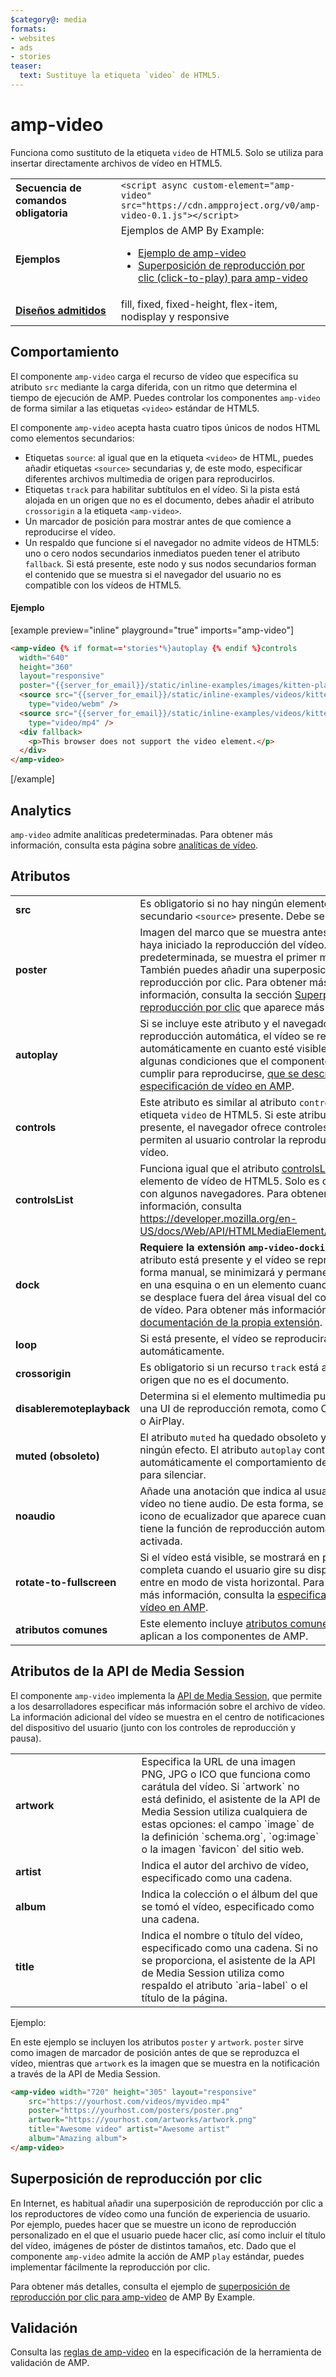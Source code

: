 ```yaml
---
$category@: media
formats:
- websites
- ads
- stories
teaser:
  text: Sustituye la etiqueta `video` de HTML5.
---
```




<!--
       Copyright 2016 The AMP HTML Authors. All Rights Reserved.

       Licensed under the Apache License, Version 2.0 (the "License");
     you may not use this file except in compliance with the License.
     You may obtain a copy of the License at

     http://www.apache.org/licenses/LICENSE-2.0

     Unless required by applicable law or agreed to in writing, software
     distributed under the License is distributed on an "AS-IS" BASIS,
     WITHOUT WARRANTIES OR CONDITIONS OF ANY KIND, either express or implied.
     See the License for the specific language governing permissions and
     limitations under the License.
-->

# amp-video

Funciona como sustituto de la etiqueta `video` de HTML5. Solo se utiliza para insertar directamente archivos de vídeo en HTML5.

<table>
  <tr>
    <td width="40%"><strong>Secuencia de comandos obligatoria</strong></td>
    <td><code>&lt;script async custom-element="amp-video" src="https://cdn.ampproject.org/v0/amp-video-0.1.js">&lt;/script></code></td>
  </tr>
  <tr>
    <td width="40%"><strong>Ejemplos</strong></td>
    <td>Ejemplos de AMP By Example:<ul>
      <li><a href="https://ampbyexample.com/components/amp-video/">Ejemplo de amp-video</a></li>
      <li><a href="https://ampbyexample.com/advanced/click-to-play_overlay_for_amp-video/">Superposición de reproducción por clic (click-to-play) para amp-video</a></li></ul></td>
    </tr>
    <tr>
      <td class="col-fourty"><strong><a href="https://www.ampproject.org/docs/guides/responsive/control_layout.html">Diseños admitidos</a></strong></td>
      <td>fill, fixed, fixed-height, flex-item, nodisplay y responsive</td>
    </tr>
  </table>

## Comportamiento

El componente `amp-video` carga el recurso de vídeo que especifica su atributo `src` mediante la carga diferida, con un ritmo que determina el tiempo de ejecución de AMP. Puedes controlar los componentes `amp-video` de forma similar a las etiquetas `<video>` estándar de HTML5.

El componente `amp-video` acepta hasta cuatro tipos únicos de nodos HTML como elementos secundarios:

* Etiquetas `source`: al igual que en la etiqueta `<video>` de HTML, puedes añadir etiquetas `<source>` secundarias y, de este modo, especificar diferentes archivos multimedia de origen para reproducirlos.
* Etiquetas `track` para habilitar subtítulos en el vídeo. Si la pista está alojada en un origen que no es el documento, debes añadir el atributo `crossorigin` a la etiqueta `<amp-video>`.
* Un marcador de posición para mostrar antes de que comience a reproducirse el vídeo.
* Un respaldo que funcione si el navegador no admite vídeos de HTML5: uno o cero nodos secundarios inmediatos pueden tener el atributo `fallback`. Si está presente, este nodo y sus nodos secundarios forman el contenido que se muestra si el navegador del usuario no es compatible con los vídeos de HTML5.

#### Ejemplo

[example preview="inline" playground="true" imports="amp-video"]
```html
<amp-video {% if format=='stories'%}autoplay {% endif %}controls
  width="640"
  height="360"
  layout="responsive"
  poster="{{server_for_email}}/static/inline-examples/images/kitten-playing.png">
  <source src="{{server_for_email}}/static/inline-examples/videos/kitten-playing.webm"
    type="video/webm" />
  <source src="{{server_for_email}}/static/inline-examples/videos/kitten-playing.mp4"
    type="video/mp4" />
  <div fallback>
    <p>This browser does not support the video element.</p>
  </div>
</amp-video>
```
[/example]

## Analytics

`amp-video` admite analíticas predeterminadas. Para obtener más información, consulta esta página sobre [analíticas de vídeo](https://github.com/ampproject/amphtml/blob/master/extensions/amp-analytics/amp-video-analytics.md).

## Atributos

<table>
  <tr>
    <td width="40%"><strong>src</strong></td>
    <td>Es obligatorio si no hay ningún elemento secundario <code>&lt;source&gt;</code> presente. Debe ser HTTPS.</td>
  </tr>
  <tr>
    <td width="40%"><strong>poster</strong></td>
    <td>Imagen del marco que se muestra antes de que se haya iniciado la reproducción del vídeo. De forma predeterminada, se muestra el primer marco.
      <br>
        También puedes añadir una superposición de reproducción por clic. Para obtener más información, consulta la sección <a href="#click-to-play-overlay">Superposición de reproducción por clic</a> que aparece más abajo.</td>
      </tr>
      <tr>
        <td width="40%"><strong>autoplay</strong></td>
        <td>Si se incluye este atributo y el navegador admite la reproducción automática, el vídeo se reproducirá automáticamente en cuanto esté visible. Hay algunas condiciones que el componente debe cumplir para reproducirse, <a href="https://github.com/ampproject/amphtml/blob/master/spec/amp-video-interface.md#autoplay">que se describen en la especificación de vídeo en AMP</a>.</td>
      </tr>
      <tr>
        <td width="40%"><strong>controls</strong></td>
        <td>Este atributo es similar al atributo <code>controls</code> de la etiqueta <code>video</code> de HTML5. Si este atributo está presente, el navegador ofrece controles que permiten al usuario controlar la reproducción del vídeo.</td>
      </tr>
      <tr>
        <td width="40%"><strong>controlsList</strong></td>
        <td>Funciona igual que el atributo <a href="https://developer.mozilla.org/en-US/docs/Web/API/HTMLMediaElement/controlsList">controlsList</a> del elemento de vídeo de HTML5. Solo es compatible con algunos navegadores. Para obtener más información, consulta <a href="https://developer.mozilla.org/en-US/docs/Web/API/HTMLMediaElement/controlsList">https://developer.mozilla.org/en-US/docs/Web/API/HTMLMediaElement/controlsList</a>.</td>
      </tr>
      <tr>
        <td width="40%"><strong>dock</strong></td>
        <td><strong>Requiere la extensión <code>amp-video-docking</code>.</strong> Si este atributo está presente y el vídeo se reproduce de forma manual, se minimizará y permanecerá fijado en una esquina o en un elemento cuando el usuario se desplace fuera del área visual del componente de vídeo.
            Para obtener más información, consulta la <a href="https://github.com/ampproject/amphtml/blob/master/extensions/amp-video-docking/amp-video-docking.md">documentación de la propia extensión</a>.</td>
        </tr>
        <tr>
          <td width="40%"><strong>loop</strong></td>
          <td>Si está presente, el vídeo se reproducirá en bucle automáticamente.</td>
        </tr>
        <tr>
          <td width="40%"><strong>crossorigin</strong></td>
          <td>Es obligatorio si un recurso <code>track</code> está alojado en un origen que no es el documento.</td>
        </tr>
        <tr>
          <td width="40%"><strong>disableremoteplayback</strong></td>
          <td>Determina si el elemento multimedia puede tener una UI de reproducción remota, como Chromecast o AirPlay.</td>
        </tr>
        <tr>
          <td width="40%"><strong>muted (obsoleto)</strong></td>
          <td>El atributo <code>muted</code> ha quedado obsoleto y ya no tiene ningún efecto. El atributo <code>autoplay</code> controla automáticamente el comportamiento de la función para silenciar.</td>
        </tr>
        <tr>
          <td width="40%"><strong>noaudio</strong></td>
          <td>Añade una anotación que indica al usuario que el vídeo no tiene audio. De esta forma, se oculta el icono de ecualizador que aparece cuando el vídeo tiene la función de reproducción automática activada.</td>
        </tr>
        <tr>
          <td width="40%"><strong>rotate-to-fullscreen</strong></td>
          <td>Si el vídeo está visible, se mostrará en pantalla completa cuando el usuario gire su dispositivo y entre en modo de vista horizontal. Para obtener más información, consulta la <a href="https://github.com/ampproject/amphtml/blob/master/spec/amp-video-interface.md#rotate-to-fullscreen">especificación de vídeo en AMP</a>.</td>
        </tr>
        <tr>
          <td width="40%"><strong>atributos comunes</strong></td>
          <td>Este elemento incluye <a href="https://www.ampproject.org/docs/reference/common_attributes">atributos comunes</a> que se aplican a los componentes de AMP.</td>
        </tr>
      </table>

## Atributos de la API de Media Session

El componente `amp-video` implementa la [API de Media Session](https://developers.google.com/web/updates/2017/02/media-session), que permite a los desarrolladores especificar más información sobre el archivo de vídeo. La información adicional del vídeo se muestra en el centro de notificaciones del dispositivo del usuario (junto con los controles de reproducción y pausa).

<table>
  <tr>
    <td width="40%"><strong>artwork</strong></td>
    <td>Especifica la URL de una imagen PNG, JPG o ICO que funciona como carátula del vídeo. Si `artwork` no está definido, el asistente de la API de Media Session utiliza cualquiera de estas opciones: el campo `image` de la definición `schema.org`, `og:image` o la imagen `favicon` del sitio web.</td>
  </tr>
  <tr>
    <td width="40%"><strong>artist</strong></td>
    <td>Indica el autor del archivo de vídeo, especificado como una cadena.</td>
  </tr>
  <tr>
    <td width="40%"><strong>album</strong></td>
    <td>Indica la colección o el álbum del que se tomó el vídeo, especificado como una cadena.</td>
  </tr>
  <tr>
    <td width="40%"><strong>title</strong></td>
    <td>Indica el nombre o título del vídeo, especificado como una cadena. Si no se proporciona, el asistente de la API de Media Session utiliza como respaldo el atributo `aria-label` o el título de la página.</td>
  </tr>
</table>

Ejemplo:

En este ejemplo se incluyen los atributos `poster` y `artwork`. `poster` sirve como imagen de marcador de posición antes de que se reproduzca el vídeo, mientras que `artwork` es la imagen que se muestra en la notificación a través de la API de Media Session.

```html
<amp-video width="720" height="305" layout="responsive"
    src="https://yourhost.com/videos/myvideo.mp4"
    poster="https://yourhost.com/posters/poster.png"
    artwork="https://yourhost.com/artworks/artwork.png"
    title="Awesome video" artist="Awesome artist"
    album="Amazing album">
</amp-video>
```

## Superposición de reproducción por clic

En Internet, es habitual añadir una superposición de reproducción por clic a los reproductores de vídeo como una función de experiencia de usuario.  Por ejemplo, puedes hacer que se muestre un icono de reproducción personalizado en el que el usuario puede hacer clic, así como incluir el título del vídeo, imágenes de póster de distintos tamaños, etc.  Dado que el componente `amp-video` admite la acción de AMP `play` estándar, puedes implementar fácilmente la reproducción por clic.

Para obtener más detalles, consulta el ejemplo de [superposición de reproducción por clic para amp-video](https://ampbyexample.com/advanced/click-to-play_overlay_for_amp-video/) de AMP By Example.

## Validación

Consulta las [reglas de amp-video](https://github.com/ampproject/amphtml/blob/master/validator/validator-main.protoascii) en la especificación de la herramienta de validación de AMP.
